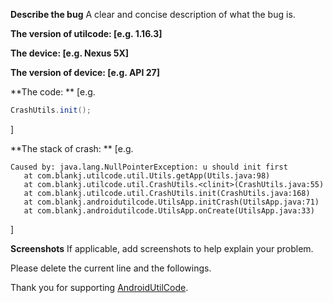 **Describe the bug**
A clear and concise description of what the bug is.

**The version of utilcode: [e.g. 1.16.3]**

**The device: [e.g. Nexus 5X]**

**The version of device: [e.g. API 27]**

**The code: **
[e.g.
```java
CrashUtils.init();
```
]

**The stack of crash: **
[e.g.
```
Caused by: java.lang.NullPointerException: u should init first
   at com.blankj.utilcode.util.Utils.getApp(Utils.java:98)
   at com.blankj.utilcode.util.CrashUtils.<clinit>(CrashUtils.java:55)
   at com.blankj.utilcode.util.CrashUtils.init(CrashUtils.java:168) 
   at com.blankj.androidutilcode.UtilsApp.initCrash(UtilsApp.java:71) 
   at com.blankj.androidutilcode.UtilsApp.onCreate(UtilsApp.java:33) 
```
]

**Screenshots**
If applicable, add screenshots to help explain your problem.


Please delete the current line and the followings.

Thank you for supporting [AndroidUtilCode](https://github.com/Blankj/AndroidUtilCode).